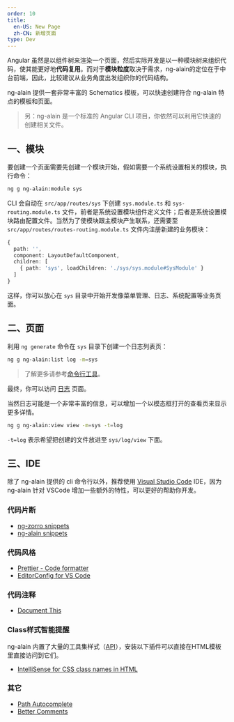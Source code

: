 ```yaml
---
order: 10
title:
  en-US: New Page
  zh-CN: 新增页面
type: Dev
---
```


Angular 虽然是以组件树来渲染一个页面，然后实际开发是以一种模块树来组织代码，使其能更好地**代码复用**。而对于**模块粒度**取决于需求，ng-alain的定位在于中台前端，因此，比较建议从业务角度出发组织你的代码结构。

ng-alain 提供一套非常丰富的 Schematics 模板，可以快速创建符合 ng-alain 特点的模板和页面。

> 另：ng-alain 是一个标准的 Angular CLI 项目，你依然可以利用它快速的创建相关文件。

## 一、模块

要创建一个页面需要先创建一个模块开始，假如需要一个系统设置相关的模块，执行命令：

```bash
ng g ng-alain:module sys
```

CLI 会自动在 `src/app/routes/sys` 下创建 `sys.module.ts` 和 `sys-routing.module.ts` 文件，前者是系统设置模块组件定义文件；后者是系统设置模块路由配置文件。当然为了使模块跟主模块产生联系，还需要至 `src/app/routes/routes-routing.module.ts` 文件内注册新建的业务模块：

```ts
{
  path: '',
  component: LayoutDefaultComponent,
  children: [
    { path: 'sys', loadChildren: './sys/sys.module#SysModule' }
  ]
}
```

这样，你可以放心在 `sys` 目录中开始开发像菜单管理、日志、系统配置等业务页面。

## 二、页面

利用 `ng generate` 命令在 `sys` 目录下创建一个日志列表页：

```bash
ng g ng-alain:list log -m=sys
```

> 了解更多请参考[命令行工具](/cli)。

最终，你可以访问 [日志](//localhost:4200/#/sys/log) 页面。

当然日志可能是一个非常丰富的信息，可以增加一个以模态框打开的查看页来显示更多详情。

```bash
ng g ng-alain:view view -m=sys -t=log
```

`-t=log` 表示希望把创建的文件放进至 `sys/log/view` 下面。

## 三、IDE

除了 ng-alain 提供的 cli 命令行以外，推荐使用 [Visual Studio Code](https://code.visualstudio.com/) IDE，因为 ng-alain 针对 VSCode 增加一些额外的特性，可以更好的帮助你开发。

### 代码片断

- [ng-zorro snippets](https://marketplace.visualstudio.com/items?itemName=cipchk.ng-zorro-vscode)
- [ng-alain snippets](https://marketplace.visualstudio.com/items?itemName=cipchk.ng-alain-vscode)

### 代码风格

- [Prettier - Code formatter](https://marketplace.visualstudio.com/items?itemName=esbenp.prettier-vscode)
- [EditorConfig for VS Code](https://marketplace.visualstudio.com/items?itemName=EditorConfig.EditorConfig)

### 代码注释

- [Document This](https://marketplace.visualstudio.com/items?itemName=joelday.docthis)

### Class样式智能提醒

ng-alain 内置了大量的工具集样式（[API](/theme/tool)），安装以下插件可以直接在HTML模板里直接访问到它们。

- [IntelliSense for CSS class names in HTML](https://marketplace.visualstudio.com/items?itemName=Zignd.html-css-class-completion)

### 其它

- [Path Autocomplete](https://marketplace.visualstudio.com/items?itemName=ionutvmi.path-autocomplete)
- [Better Comments](https://marketplace.visualstudio.com/items?itemName=aaron-bond.better-comments)
